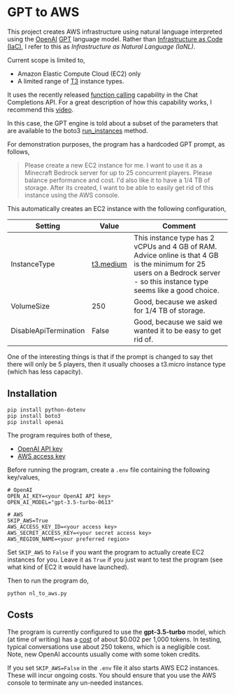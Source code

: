 # GPT to AWS
This project creates AWS infrastructure using natural language interpreted using the [OpenAI](https://openai.com/) [GPT](https://en.wikipedia.org/wiki/Generative_pre-trained_transformer) language model. Rather than [Infrastructure as Code (IaC)](https://en.wikipedia.org/wiki/Infrastructure_as_code), I refer to this as *Infrastructure as Natural Language (IaNL)*.

Current scope is limited to,
* Amazon Elastic Compute Cloud (EC2) only
* A limited range of [T3](https://aws.amazon.com/ec2/instance-types/t3/) instance types.

It uses the recently released [function calling](https://openai.com/blog/function-calling-and-other-api-updates) capability in the Chat Completions API. For a great description of how this capability works, I recommend this [video](https://youtu.be/0lOSvOoF2to).

In this case, the GPT engine is told about a subset of the parameters that are available to the boto3 [run_instances](https://boto3.amazonaws.com/v1/documentation/api/latest/reference/services/ec2/client/run_instances.html) method.

For demonstration purposes, the program has a hardcoded GPT prompt, as follows,
> Please create a new EC2 instance for me.
I want to use it as a Minecraft Bedrock server for up to 25 concurrent players. Please balance performance and cost.
I'd also like it to have a 1/4 TB of storage.
After its created, I want to be able to easily get rid of this instance using the AWS console.

This automatically creates an EC2 instance with the following configuration,

| Setting | Value                                                      | Comment                                                                                                                                                                      |
|--|------------------------------------------------------------|------------------------------------------------------------------------------------------------------------------------------------------------------------------------------|
| InstanceType | [t3.medium](https://aws.amazon.com/ec2/instance-types/t3/) | This instance type has 2 vCPUs and 4 GB of RAM. Advice online is that 4 GB is the minimum for 25 users on a Bedrock server - so this instance type seems like a good choice. |
| VolumeSize | 250                                                        | Good, because we asked for 1/4 TB of storage.                                                                                                                                |
| DisableApiTermination | False                                                      | Good, because we said we wanted it to be easy to get rid of.                                                                                                                 |

One of the interesting things is that if the prompt is changed to say thet there will only be 5 players, then it usually chooses a t3.micro instance type (which has less capacity).

## Installation
```commandline
pip install python-dotenv
pip install boto3
pip install openai
```
The program requires both of these,
* [OpenAI API key](https://platform.openai.com/account/api-keys)
* [AWS access key](https://docs.aws.amazon.com/IAM/latest/UserGuide/id_credentials_access-keys.html)

Before running the program, create a `.env` file containing the following key/values,
```commandline
# OpenAI
OPEN_AI_KEY=<your OpenAI API key>
OPEN_AI_MODEL="gpt-3.5-turbo-0613"

# AWS
SKIP_AWS=True
AWS_ACCESS_KEY_ID=<your access key>
AWS_SECRET_ACCESS_KEY=<your secret access key>
AWS_REGION_NAME=<your preferred region>
```
Set `SKIP_AWS` to `False` if you want the program to actually create EC2 instances for you. Leave it as `True` if you just want to test the program (see what kind of EC2 it would have launched).

Then to run the program do,
```commandline
python nl_to_aws.py
```
## Costs
The program is currently configured to use the **gpt-3.5-turbo** model, which (at time of writing) has a [cost](https://openai.com/pricing) of about $0.002 per 1,000 tokens. In testing, typical conversations use about 250 tokens, which is a negligible cost. Note, new OpenAI accounts usually come with some token credits.

If you set `SKIP_AWS=False` in the `.env` file it also starts AWS EC2 instances. These will incur ongoing costs. You should ensure that you use the AWS console to terminate any un-needed instances.